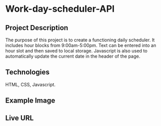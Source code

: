 # Work-day-scheduler-API

## Project Description
The purpose of this project is to create a functioning daily scheduler.  It includes hour blocks from 9:00am-5:00pm.  Text can be entered into an hour slot and then saved to local storage.  Javascript is also used to automatically update the current date in the header of the page. 

## Technologies
HTML, CSS, Javascript.

## Example Image



## Live URL

